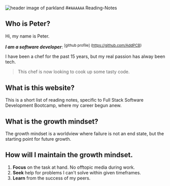 
![header image of parkland](https://media.discordapp.net/attachments/914902361246416966/915747141023068180/unknown.png)
#`#AAAAAA` Reading-Notes

## Who is Peter?
Hi, my name is Peter. 

***I am a software developer***: <sup>[github profile] (https://github.com/AddPCB) </sup>

I have been a chef for the past 15 years, but my real passion has alway been tech.

> This chef is now looking to cook up some tasty code.

## What is this website?
This is a short list of reading notes, specific to Full Stack Software Development Bootcamp, where my career begun anew.

## What is the growth mindset?
The growth mindset is a worldview where failure is not an end state, but the starting point for future growth.

## How will I maintain the growth mindset.
1. **Focus** on the task at hand. No offtopic media during work.
2. **Seek** help for problems I can't solve within given timeframes.
3. **Learn** from the success of my peers.
